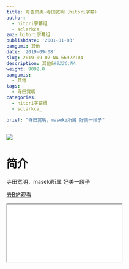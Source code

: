 ```yaml
---
title: 月色真美-寺田宽明（hitori字幕）
author:
  - hitori字幕组
  - sclarkca_
zmz: hitori字幕组
publishdate: '2001-01-03'
bangumi: 其他
date: '2019-09-08'
slug: 2019-09-07-NA-66922104
description: 其他&#8226;NA
weight: 9092.0
bangumis:
  - 其他
tags:
  - 寺田寛明
categories:
  - hitori字幕组
  - sclarkca_

brief: "寺田宽明，maseki所属 好美一段子"
---
```

![](https://raw.githubusercontent.com/tcgriffith/owaraisite/master/static/tmpimg/1ee1861bb4e90db9f53412a48d8a37c1ea341164.jpg.480.jpg)
# 简介  
寺田宽明，maseki所属
好美一段子  

[去B站观看](https://www.bilibili.com/video/av66922104/)
<div class ="resp-container"><iframe class="testiframe" src="//player.bilibili.com/player.html?aid=66922104"", scrolling="no", allowfullscreen="true" > </iframe></div> 
